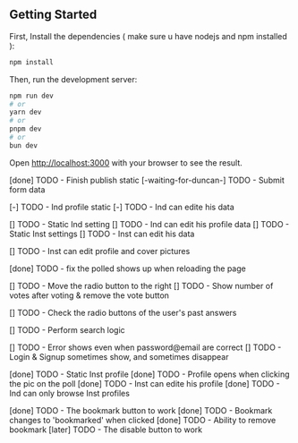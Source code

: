 ## Getting Started

First, Install the dependencies ( make sure u have nodejs and npm installed ):
```bash
npm install
```


Then, run the development server:

```bash
npm run dev
# or
yarn dev
# or
pnpm dev
# or
bun dev
```

Open [http://localhost:3000](http://localhost:3000) with your browser to see the result.

<!-- (home)/(pages)/publish.tsx -->
[done] TODO - Finish publish static
[-waiting-for-duncan-] TODO - Submit form data
<!-- Inst and Ind profiles -->
[-] TODO - Ind profile static
[-] TODO - Ind can edite his data
<!-- The settings page -->
[] TODO - Static Ind setting
[] TODO - Ind can edit his profile data
[] TODO - Static Inst settings
[] TODO - Inst can edit his data
<!-- Inst and Ind profiles -->
[] TODO - Inst can edit profile and cover pictures
<!-- (home)/(pages)/main.tsx -->
[done] TODO - fix the polled shows up when reloading the page
<!-- @/(components)/poll.tsx -->
[] TODO - Move the radio button to the right
[] TODO - Show number of votes after voting & remove the vote button
<!-- (home)/(pages)/history.tsx -->
[] TODO - Check the radio buttons of the user's past answers
<!-- @/components/header.tsx -->
[] TODO - Perform search logic
<!-- Login page & Register -->
[] TODO - Error shows even when password@email are correct
[] TODO - Login & Signup sometimes show, and sometimes disappear

<!-- Inst and Ind profiles -->
[done] TODO - Static Inst profile
[done] TODO - Profile opens when clicking the pic on the poll
[done] TODO - Inst can edite his profile
[done] TODO - Ind can only browse Inst profiles
<!-- @/(components)/poll.tsx -->
[done] TODO - The bookmark button to work
[done] TODO - Bookmark changes to 'bookmarked' when clicked
[done] TODO - Ability to remove bookmark
[later] TODO - The disable button to work